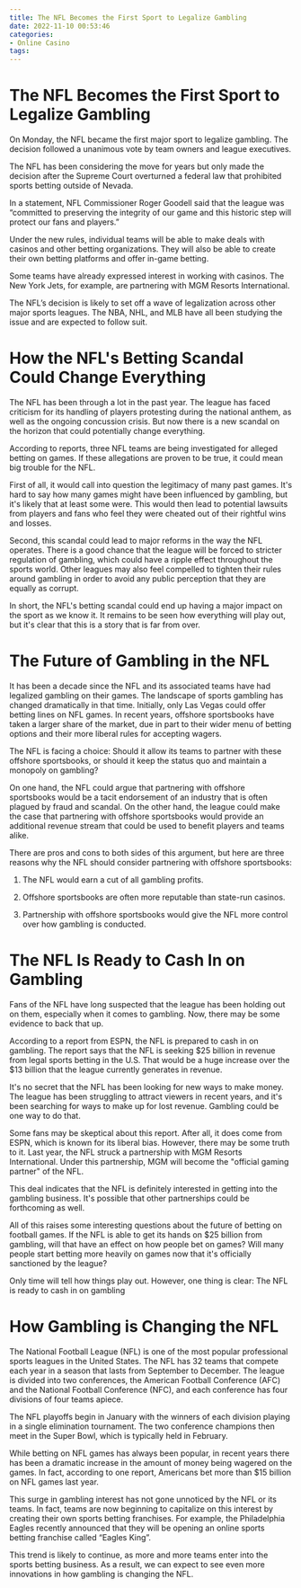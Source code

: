 ```yaml
---
title: The NFL Becomes the First Sport to Legalize Gambling
date: 2022-11-10 00:53:46
categories:
- Online Casino
tags:
---
```



#  The NFL Becomes the First Sport to Legalize Gambling

On Monday, the NFL became the first major sport to legalize gambling. The decision followed a unanimous vote by team owners and league executives.

The NFL has been considering the move for years but only made the decision after the Supreme Court overturned a federal law that prohibited sports betting outside of Nevada.

In a statement, NFL Commissioner Roger Goodell said that the league was “committed to preserving the integrity of our game and this historic step will protect our fans and players.”

Under the new rules, individual teams will be able to make deals with casinos and other betting organizations. They will also be able to create their own betting platforms and offer in-game betting.

Some teams have already expressed interest in working with casinos. The New York Jets, for example, are partnering with MGM Resorts International.

The NFL’s decision is likely to set off a wave of legalization across other major sports leagues. The NBA, NHL, and MLB have all been studying the issue and are expected to follow suit.

#  How the NFL's Betting Scandal Could Change Everything

The NFL has been through a lot in the past year. The league has faced criticism for its handling of players protesting during the national anthem, as well as the ongoing concussion crisis. But now there is a new scandal on the horizon that could potentially change everything.

According to reports, three NFL teams are being investigated for alleged betting on games. If these allegations are proven to be true, it could mean big trouble for the NFL.

First of all, it would call into question the legitimacy of many past games. It's hard to say how many games might have been influenced by gambling, but it's likely that at least some were. This would then lead to potential lawsuits from players and fans who feel they were cheated out of their rightful wins and losses.

Second, this scandal could lead to major reforms in the way the NFL operates. There is a good chance that the league will be forced to stricter regulation of gambling, which could have a ripple effect throughout the sports world. Other leagues may also feel compelled to tighten their rules around gambling in order to avoid any public perception that they are equally as corrupt.

In short, the NFL's betting scandal could end up having a major impact on the sport as we know it. It remains to be seen how everything will play out, but it's clear that this is a story that is far from over.

#  The Future of Gambling in the NFL

It has been a decade since the NFL and its associated teams have had legalized gambling on their games. The landscape of sports gambling has changed dramatically in that time. Initially, only Las Vegas could offer betting lines on NFL games. In recent years, offshore sportsbooks have taken a larger share of the market, due in part to their wider menu of betting options and their more liberal rules for accepting wagers.

The NFL is facing a choice: Should it allow its teams to partner with these offshore sportsbooks, or should it keep the status quo and maintain a monopoly on gambling?

On one hand, the NFL could argue that partnering with offshore sportsbooks would be a tacit endorsement of an industry that is often plagued by fraud and scandal. On the other hand, the league could make the case that partnering with offshore sportsbooks would provide an additional revenue stream that could be used to benefit players and teams alike.

There are pros and cons to both sides of this argument, but here are three reasons why the NFL should consider partnering with offshore sportsbooks:

1) The NFL would earn a cut of all gambling profits.

2) Offshore sportsbooks are often more reputable than state-run casinos.

3) Partnership with offshore sportsbooks would give the NFL more control over how gambling is conducted.

#  The NFL Is Ready to Cash In on Gambling

Fans of the NFL have long suspected that the league has been holding out on them, especially when it comes to gambling. Now, there may be some evidence to back that up.

According to a report from ESPN, the NFL is prepared to cash in on gambling. The report says that the NFL is seeking $25 billion in revenue from legal sports betting in the U.S. That would be a huge increase over the $13 billion that the league currently generates in revenue.

It's no secret that the NFL has been looking for new ways to make money. The league has been struggling to attract viewers in recent years, and it's been searching for ways to make up for lost revenue. Gambling could be one way to do that.

Some fans may be skeptical about this report. After all, it does come from ESPN, which is known for its liberal bias. However, there may be some truth to it. Last year, the NFL struck a partnership with MGM Resorts International. Under this partnership, MGM will become the "official gaming partner" of the NFL.

This deal indicates that the NFL is definitely interested in getting into the gambling business. It's possible that other partnerships could be forthcoming as well.

All of this raises some interesting questions about the future of betting on football games. If the NFL is able to get its hands on $25 billion from gambling, will that have an effect on how people bet on games? Will many people start betting more heavily on games now that it's officially sanctioned by the league?

Only time will tell how things play out. However, one thing is clear: The NFL is ready to cash in on gambling

#  How Gambling is Changing the NFL

The National Football League (NFL) is one of the most popular professional sports leagues in the United States. The NFL has 32 teams that compete each year in a season that lasts from September to December. The league is divided into two conferences, the American Football Conference (AFC) and the National Football Conference (NFC), and each conference has four divisions of four teams apiece.

The NFL playoffs begin in January with the winners of each division playing in a single elimination tournament. The two conference champions then meet in the Super Bowl, which is typically held in February.

While betting on NFL games has always been popular, in recent years there has been a dramatic increase in the amount of money being wagered on the games. In fact, according to one report, Americans bet more than $15 billion on NFL games last year.

This surge in gambling interest has not gone unnoticed by the NFL or its teams. In fact, teams are now beginning to capitalize on this interest by creating their own sports betting franchises. For example, the Philadelphia Eagles recently announced that they will be opening an online sports betting franchise called “Eagles King”.

This trend is likely to continue, as more and more teams enter into the sports betting business. As a result, we can expect to see even more innovations in how gambling is changing the NFL.